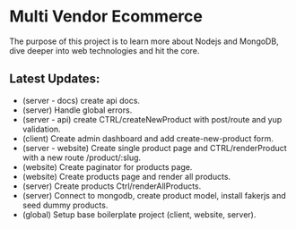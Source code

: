 # Multi Vendor Ecommerce
The purpose of this project is to learn more about Nodejs and MongoDB, dive deeper into web technologies and hit the core.
## Latest Updates:
- (server - docs) create api docs.
- (server) Handle global errors.
- (server - api) create CTRL/createNewProduct with post/route and yup validation.
- (client) Create admin dashboard and add create-new-product form.
- (server - website) Create single product page and CTRL/renderProduct with a new route /product/:slug.
- (website) Create paginator for products page.
- (website) Create products page and render all products.
- (server) Create products Ctrl/renderAllProducts.
- (server) Connect to mongodb, create product model, install fakerjs and seed dummy products.
- (global) Setup base boilerplate project (client, website, server).